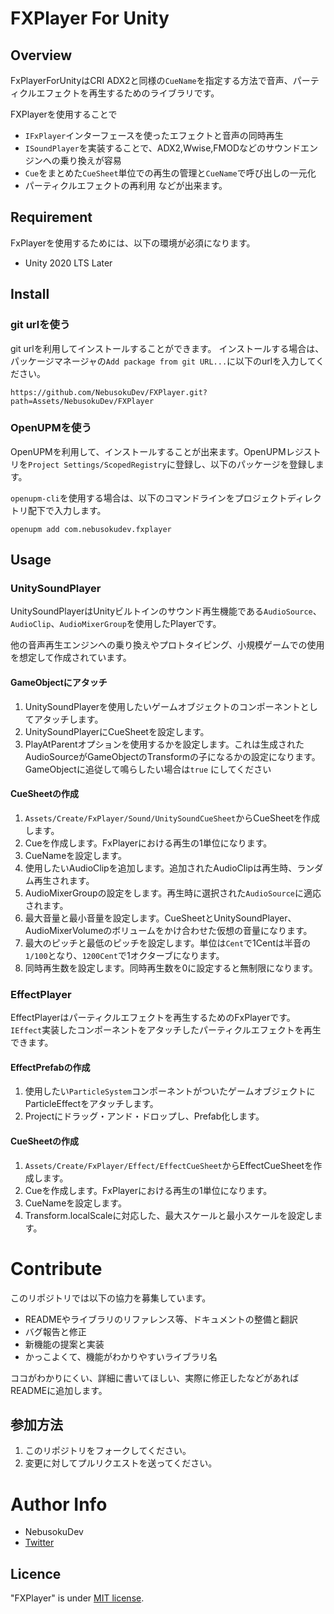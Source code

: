 # FXPlayer For Unity

[//]: # (image or gif)

## Overview

FxPlayerForUnityはCRI ADX2と同様の`CueName`を指定する方法で音声、パーティクルエフェクトを再生するためのライブラリです。

FXPlayerを使用することで
- `IFxPlayer`インターフェースを使ったエフェクトと音声の同時再生
- `ISoundPlayer`を実装することで、ADX2,Wwise,FMODなどのサウンドエンジンへの乗り換えが容易
- `Cue`をまとめた`CueSheet`単位での再生の管理と`CueName`で呼び出しの一元化
- パーティクルエフェクトの再利用
などが出来ます。

## Requirement

FxPlayerを使用するためには、以下の環境が必須になります。

- Unity 2020 LTS Later

## Install

### git urlを使う

git urlを利用してインストールすることができます。 インストールする場合は、 パッケージマネージャの`Add package from git URL...`に以下のurlを入力してください。

```text
https://github.com/NebusokuDev/FXPlayer.git?path=Assets/NebusokuDev/FXPlayer
```

### OpenUPMを使う

OpenUPMを利用して、インストールすることが出来ます。OpenUPMレジストリを`Project Settings/ScopedRegistry`に登録し、以下のパッケージを登録します。

`openupm-cli`を使用する場合は、以下のコマンドラインをプロジェクトディレクトリ配下で入力します。

```text
openupm add com.nebusokudev.fxplayer
```

## Usage

### UnitySoundPlayer
UnitySoundPlayerはUnityビルトインのサウンド再生機能である`AudioSource`、`AudioClip`、`AudioMixerGroup`を使用したPlayerです。

他の音声再生エンジンへの乗り換えやプロトタイピング、小規模ゲームでの使用を想定して作成されています。

#### GameObjectにアタッチ

1. UnitySoundPlayerを使用したいゲームオブジェクトのコンポーネントとしてアタッチします。
2. UnitySoundPlayerにCueSheetを設定します。
3. PlayAtParentオプションを使用するかを設定します。これは生成されたAudioSourceがGameObjectのTransformの子になるかの設定になります。GameObjectに追従して鳴らしたい場合は`true`
   にしてください

#### CueSheetの作成

1. `Assets/Create/FxPlayer/Sound/UnitySoundCueSheet`からCueSheetを作成します。
2. Cueを作成します。FxPlayerにおける再生の1単位になります。
3. CueNameを設定します。
4. 使用したいAudioClipを追加します。追加されたAudioClipは再生時、ランダム再生されます。
5. AudioMixerGroupの設定をします。再生時に選択された`AudioSource`に適応されます。
6. 最大音量と最小音量を設定します。CueSheetとUnitySoundPlayer、AudioMixerVolumeのボリュームをかけ合わせた仮想の音量になります。
7. 最大のピッチと最低のピッチを設定します。単位は`Cent`で1Centは半音の`1/100`となり、`1200Cent`で1オクターブになります。
8. 同時再生数を設定します。同時再生数を0に設定すると無制限になります。

### EffectPlayer
EffectPlayerはパーティクルエフェクトを再生するためのFxPlayerです。`IEffect`実装したコンポーネントをアタッチしたパーティクルエフェクトを再生できます。

#### EffectPrefabの作成
1. 使用したい`ParticleSystem`コンポーネントがついたゲームオブジェクトにParticleEffectをアタッチします。
2. Projectにドラッグ・アンド・ドロップし、Prefab化します。

#### CueSheetの作成
1. `Assets/Create/FxPlayer/Effect/EffectCueSheet`からEffectCueSheetを作成します。
2. Cueを作成します。FxPlayerにおける再生の1単位になります。
3. CueNameを設定します。
4. Transform.localScaleに対応した、最大スケールと最小スケールを設定します。
# Contribute

このリポジトリでは以下の協力を募集しています。

- READMEやライブラリのリファレンス等、ドキュメントの整備と翻訳
- バグ報告と修正
- 新機能の提案と実装 
- かっこよくて、機能がわかりやすいライブラリ名

ココがわかりにくい、詳細に書いてほしい、実際に修正したなどがあればREADMEに追加します。

## 参加方法
1. このリポジトリをフォークしてください。
2. 変更に対してプルリクエストを送ってください。

# Author Info

- NebusokuDev
- [Twitter](https://twitter.com/neubsoku_dev)

## Licence

"FXPlayer" is under [MIT license](https://en.wikipedia.org/wiki/MIT_License).
